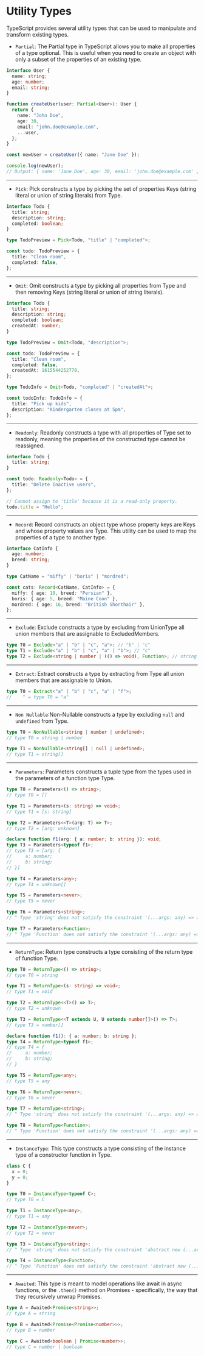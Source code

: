# Utility Types

TypeScript provides several utility types that can be used to manipulate and transform existing types.

- `Partial`: The Partial type in TypeScript allows you to make all properties of a type optional. This is useful when you need to create an object with only a subset of the properties of an existing type.

```ts
interface User {
  name: string;
  age: number;
  email: string;
}

function createUser(user: Partial<User>): User {
  return {
    name: "John Doe",
    age: 30,
    email: "john.doe@example.com",
    ...user,
  };
}

const newUser = createUser({ name: "Jane Doe" });

console.log(newUser);
// Output: { name: 'Jane Doe', age: 30, email: 'john.doe@example.com' }
```

---

- `Pick`: Pick constructs a type by picking the set of properties Keys (string literal or union of string literals) from Type.

```ts
interface Todo {
  title: string;
  description: string;
  completed: boolean;
}

type TodoPreview = Pick<Todo, "title" | "completed">;

const todo: TodoPreview = {
  title: "Clean room",
  completed: false,
};
```

---

- `Omit`: Omit constructs a type by picking all properties from Type and then removing Keys (string literal or union of string literals).

```ts
interface Todo {
  title: string;
  description: string;
  completed: boolean;
  createdAt: number;
}

type TodoPreview = Omit<Todo, "description">;

const todo: TodoPreview = {
  title: "Clean room",
  completed: false,
  createdAt: 1615544252770,
};

type TodoInfo = Omit<Todo, "completed" | "createdAt">;

const todoInfo: TodoInfo = {
  title: "Pick up kids",
  description: "Kindergarten closes at 5pm",
};
```

---

- `Readonly`: Readonly constructs a type with all properties of Type set to readonly, meaning the properties of the constructed type cannot be reassigned.

```ts
interface Todo {
  title: string;
}

const todo: Readonly<Todo> = {
  title: "Delete inactive users",
};

// Cannot assign to 'title' because it is a read-only property.
todo.title = "Hello";
```

---

- `Record`: Record constructs an object type whose property keys are Keys and whose property values are Type. This utility can be used to map the properties of a type to another type.

```ts
interface CatInfo {
  age: number;
  breed: string;
}

type CatName = "miffy" | "boris" | "mordred";

const cats: Record<CatName, CatInfo> = {
  miffy: { age: 10, breed: "Persian" },
  boris: { age: 5, breed: "Maine Coon" },
  mordred: { age: 16, breed: "British Shorthair" },
};
```

---

- `Exclude`: Exclude constructs a type by excluding from UnionType all union members that are assignable to ExcludedMembers.

```ts
type T0 = Exclude<"a" | "b" | "c", "a">; // "b" | "c"
type T1 = Exclude<"a" | "b" | "c", "a" | "b">; // "c"
type T2 = Exclude<string | number | (() => void), Function>; // string | number
```

---

- `Extract`: Extract constructs a type by extracting from Type all union members that are assignable to Union.

```ts
type T0 = Extract<"a" | "b" | "c", "a" | "f">;
//    ^ = type T0 = "a"
```

---

- `Non Nullable`:Non-Nullable constructs a type by excluding `null` and `undefined` from Type.

```ts
type T0 = NonNullable<string | number | undefined>;
// type T0 = string | number

type T1 = NonNullable<string[] | null | undefined>;
// type T1 = string[]
```

---

- `Parameters`: Parameters constructs a tuple type from the types used in the parameters of a function type Type.

```ts
type T0 = Parameters<() => string>;
// type T0 = []

type T1 = Parameters<(s: string) => void>;
// type T1 = [s: string]

type T2 = Parameters<<T>(arg: T) => T>;
// type T2 = [arg: unknown]

declare function f1(arg: { a: number; b: string }): void;
type T3 = Parameters<typeof f1>;
// type T3 = [arg: {
//     a: number;
//     b: string;
// }]

type T4 = Parameters<any>;
// type T4 = unknown[]

type T5 = Parameters<never>;
// type T5 = never

type T6 = Parameters<string>;
// ^ Type 'string' does not satisfy the constraint '(...args: any) => any'.

type T7 = Parameters<Function>;
// ^ Type 'Function' does not satisfy the constraint '(...args: any) => any'.
```

---

- `ReturnType`: Return type constructs a type consisting of the return type of function Type.

```ts
type T0 = ReturnType<() => string>;
// type T0 = string

type T1 = ReturnType<(s: string) => void>;
// type T1 = void

type T2 = ReturnType<<T>() => T>;
// type T2 = unknown

type T3 = ReturnType<<T extends U, U extends number[]>() => T>;
// type T3 = number[]

declare function f1(): { a: number; b: string };
type T4 = ReturnType<typeof f1>;
// type T4 = {
//     a: number;
//     b: string;
// }

type T5 = ReturnType<any>;
// type T5 = any

type T6 = ReturnType<never>;
// type T6 = never

type T7 = ReturnType<string>;
// ^ Type 'string' does not satisfy the constraint '(...args: any) => any'.

type T8 = ReturnType<Function>;
// ^ Type 'Function' does not satisfy the constraint '(...args: any) => any'.
```

---

- `InstanceType`: This type constructs a type consisting of the instance type of a constructor function in Type.

```ts
class C {
  x = 0;
  y = 0;
}

type T0 = InstanceType<typeof C>;
// type T0 = C

type T1 = InstanceType<any>;
// type T1 = any

type T2 = InstanceType<never>;
// type T2 = never

type T3 = InstanceType<string>;
// ^ Type 'string' does not satisfy the constraint 'abstract new (...args: any) => any'.

type T4 = InstanceType<Function>;
// ^ Type 'Function' does not satisfy the constraint 'abstract new (...args: any) => any'.
```

---

- `Awaited`: This type is meant to model operations like await in async functions, or the `.then()` method on Promises - specifically, the way that they recursively unwrap Promises.

```ts
type A = Awaited<Promise<string>>;
// type A = string

type B = Awaited<Promise<Promise<number>>>;
// type B = number

type C = Awaited<boolean | Promise<number>>;
// type C = number | boolean
```
